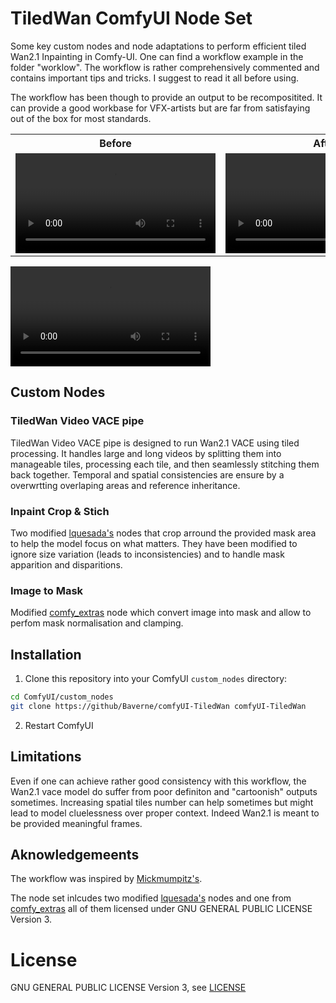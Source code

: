 # TiledWan ComfyUI Node Set

Some key custom nodes and node adaptations to perform efficient tiled Wan2.1 Inpainting in Comfy-UI.
One can find a workflow example in the folder "worklow". The workflow is rather comprehensively commented and contains important tips and tricks. I suggest to read it all before using.

The workflow has been though to provide an output to be recompositited. It can provide a good workbase for VFX-artists but are far from satisfaying out of the box for most standards.

<table>
    <tr>
        <th>Before</th>
        <th>After</th>
    </tr>
    <tr>
        <td>
            <video src="Medias/BEFORE.mp4" controls width="320"></video>
        </td>
        <td>
            <video src="Medias/AFTER.mp4" controls width="320"></video>
        </td>
    </tr>
</table>

<video src="Medias/BEFORE.mp4" controls width="320"></video>

## Custom Nodes

### TiledWan Video VACE pipe

TiledWan Video VACE pipe is designed to run Wan2.1 VACE using tiled processing. It handles large and long videos by splitting them into manageable tiles, processing each tile, and then seamlessly stitching them back together.
Temporal and spatial consistencies are ensure by a overwrtting overlaping areas and reference inheritance.

### Inpaint Crop & Stich

Two modified [lquesada's](https://github.com/lquesada/ComfyUI-Inpaint-CropAndStitch) nodes that crop arround the provided mask area to help the model focus on what matters.
They have been modified to ignore size variation (leads to inconsistencies) and to handle mask apparition and disparitions.

### Image to Mask

Modified [comfy_extras](https://github.com/comfyanonymous/ComfyUI) node which convert image into mask and allow to perfom mask normalisation and clamping.

## Installation

1. Clone this repository into your ComfyUI `custom_nodes` directory:
```bash
cd ComfyUI/custom_nodes
git clone https://github/Baverne/comfyUI-TiledWan comfyUI-TiledWan
```

2. Restart ComfyUI

## Limitations

Even if one can achieve rather good consistency with this workflow, the Wan2.1 vace model do suffer from poor definiton and "cartoonish" outputs sometimes.
Increasing spatial tiles number can help sometimes but might lead to model cluelessness over proper context. Indeed Wan2.1 is meant to be provided meaningful frames.


## Aknowledgemeents

The workflow was inspired by [Mickmumpitz's](https://www.patreon.com/posts/shoot-entire-ai-127894905?utm_medium=clipboard_copy&utm_source=copyLink&utm_campaign=postshare_creator&utm_content=join_link).

The node set inlcudes two modified [lquesada's](https://github.com/lquesada/ComfyUI-Inpaint-CropAndStitch) nodes and one from [comfy_extras](https://github.com/comfyanonymous/ComfyUI) all of them licensed under GNU GENERAL PUBLIC LICENSE Version 3. 

# License
GNU GENERAL PUBLIC LICENSE Version 3, see [LICENSE](LICENSE)